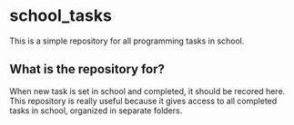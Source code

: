 # school_tasks
This is a simple repository for all programming tasks in school. 

## What is the repository for?
When new task is set in school and completed, it should be recored here. This repository is really useful because it gives access to all completed tasks in school, organized in separate folders.